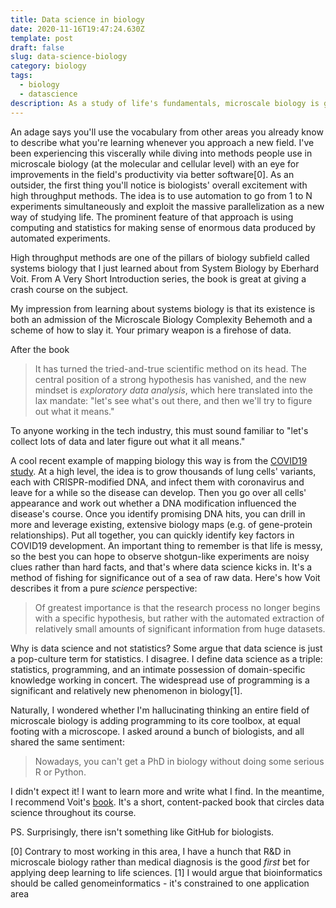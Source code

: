 ```yaml
---
title: Data science in biology
date: 2020-11-16T19:47:24.630Z
template: post
draft: false
slug: data-science-biology
category: biology
tags:
  - biology
  - datascience
description: As a study of life's fundamentals, microscale biology is going through a paradigm shift. Data science is at the center of it.
---
```


An adage says you'll use the vocabulary from other areas you already know to
describe what you're learning whenever you approach a new field. I've been
experiencing this viscerally while diving into methods people use in microscale
biology (at the molecular and cellular level) with an eye for improvements in
the field's productivity via better software[0]. As an outsider, the first thing
you'll notice is biologists' overall excitement with high throughput methods.
The idea is to use automation to go from 1 to N experiments simultaneously and
exploit the massive parallelization as a new way of studying life. The prominent
feature of that approach is using computing and statistics for making sense of
enormous data produced by automated experiments.

High throughput methods are one of the pillars of biology subfield called
systems biology that I just learned about from System Biology by Eberhard Voit.
From A Very Short Introduction series, the book is great at giving a crash
course on the subject.

My impression from learning about systems biology is that its existence is both
an admission of the Microscale Biology Complexity Behemoth and a scheme of how
to slay it. Your primary weapon is a firehose of data.

After the book

> It has turned the tried-and-true scientific method on its head. The central
> position of a strong hypothesis has vanished, and the new mindset is
> _exploratory data analysis_, which here translated into the lax mandate:
> "let's see what's out there, and then we'll try to figure out what it means."

To anyone working in the tech industry, this must sound familiar to "let's
collect lots of data and later figure out what it all means."

A cool recent example of mapping biology this way is from the [COVID19
study](https://twitter.com/EricTopol/status/1320105387064918016). At a high
level, the idea is to grow thousands of lung cells' variants, each with
CRISPR-modified DNA, and infect them with coronavirus and leave for a while so
the disease can develop. Then you go over all cells' appearance and work out
whether a DNA modification influenced the disease's course. Once you identify
promising DNA hits, you can drill in more and leverage existing, extensive
biology maps (e.g. of gene-protein relationships). Put all together, you can quickly identify key factors in COVID19 development. An important thing to
remember is that life is messy, so the best you can hope to observe shotgun-like experiments are noisy
clues rather than hard facts, and that's where data science kicks in. It's a
method of fishing for significance out of a sea of raw data. Here's how Voit
describes it from a pure *science* perspective:

> Of greatest importance is that the research process no longer begins with a
> specific hypothesis, but rather with the automated extraction of relatively
> small amounts of significant information from huge datasets.

Why is data science and not statistics? Some argue that data science is just a
pop-culture term for statistics. I disagree. I define data science as a triple:
statistics, programming, and an intimate possession of domain-specific knowledge
working in concert. The widespread use of programming is a significant and relatively new phenomenon in biology[1].

Naturally, I wondered whether I'm hallucinating thinking an entire field of
microscale biology is adding programming to its core toolbox, at equal footing
with a microscope. I asked around a bunch of biologists, and all shared the same
sentiment:

> Nowadays, you can't get a PhD in biology without doing some serious R or
> Python.

I didn't expect it! I want to learn more and write what I find. In the meantime,
I recommend Voit's
[book](https://www.amazon.com/Systems-Biology-Short-Introduction-Introductions/dp/0198828373/).
It's a short, content-packed book that circles data science throughout its
course.

PS. Surprisingly, there isn't something like GitHub for biologists.

[0] Contrary to most working in this area, I have a hunch that R&D in microscale
biology rather than medical diagnosis is the good _first_ bet for applying deep
learning to life sciences.
[1] I would argue that bioinformatics should be called genomeinformatics - it's constrained to one application area
